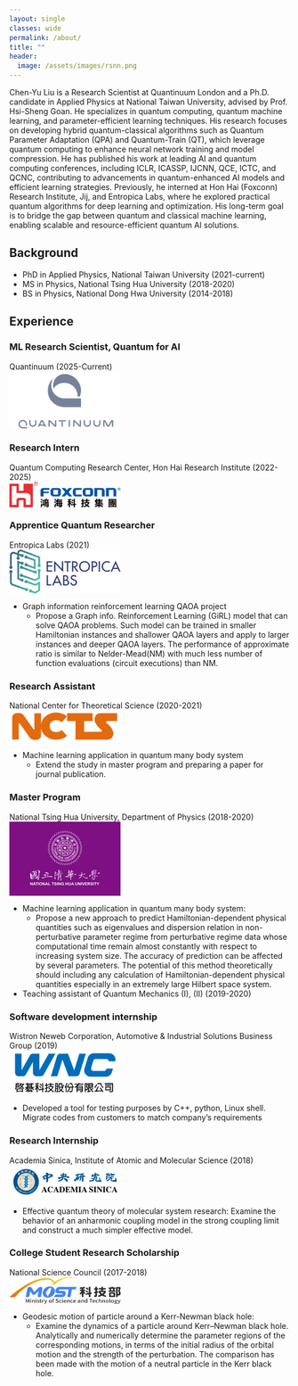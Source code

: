 ```yaml
---
layout: single
classes: wide
permalink: /about/
title: ""
header:
  image: /assets/images/rsnn.png
---
```


Chen-Yu Liu is a Research Scientist at Quantinuum London and a Ph.D. candidate in Applied Physics at National Taiwan University, advised by Prof. Hsi-Sheng Goan. He specializes in quantum computing, quantum machine learning, and parameter-efficient learning techniques. His research focuses on developing hybrid quantum-classical algorithms such as Quantum Parameter Adaptation (QPA) and Quantum-Train (QT), which leverage quantum computing to enhance neural network training and model compression. He has published his work at leading AI and quantum computing conferences, including ICLR, ICASSP, IJCNN, QCE, ICTC, and QCNC, contributing to advancements in quantum-enhanced AI models and efficient learning strategies. Previously, he interned at Hon Hai (Foxconn) Research Institute, Jij, and Entropica Labs, where he explored practical quantum algorithms for deep learning and optimization. His long-term goal is to bridge the gap between quantum and classical machine learning, enabling scalable and resource-efficient quantum AI solutions.

## Background

* PhD in Applied Physics, National Taiwan University (2021-current)
* MS in Physics, National Tsing Hua University (2018-2020) 
* BS in Physics, National Dong Hwa University (2014-2018)

## Experience

### ML Research Scientist, Quantum for AI
Quantinuum (2025-Current)  
<img src="/assets/images/quantinuum_logo.png" width="200px" align="center">


### Research Intern  
Quantum Computing Research Center, Hon Hai Research Institute (2022-2025)  
<img src="/assets/images/hh.png" width="200px" align="center">


### Apprentice Quantum Researcher  
Entropica Labs (2021)  
 <img src="/assets/images/entropicalabs.png" width="200px" align="center">
* Graph information reinforcement learning QAOA project  
  - Propose a Graph info. Reinforcement Learning (GiRL) model that can solve 
	QAOA problems. Such model can be trained in smaller Hamiltonian instances
	and shallower QAOA layers and apply to larger instances and deeper QAOA 
	layers. The performance of approximate ratio is similar to Nelder-Mead(NM) 
	with much less number of function evaluations (circuit executions) than NM.

### Research Assistant  
National Center for Theoretical Science (2020-2021)  
<img src="/assets/images/ncts.png" width="200px" align="center">
* Machine learning application in quantum many body system
  - Extend the study in master program and preparing a paper for journal publication.

### Master Program  
National Tsing Hua University, Department of Physics (2018-2020)  
<img src="/assets/images/nthu.png" width="200px" align="center">
* Machine learning application in quantum many body system:
  - Propose a new approach to predict Hamiltonian-dependent physical quantities such as eigenvalues and dispersion relation in non-perturbative parameter regime from perturbative regime data whose computational time remain almost constantly with respect to increasing system size. The accuracy of prediction can be affected by several parameters. The potential of this method theoretically should including any calculation of Hamiltonian-dependent physical quantities especially in an extremely large Hilbert space system. 
* Teaching assistant of Quantum Mechanics (I), (II) (2019-2020)  

### Software development internship  
Wistron Neweb Corporation, Automotive & Industrial Solutions Business Group (2019)  
<img src="/assets/images/wnc.png" width="200px" align="center">
* Developed a tool for testing purposes by C++, python, Linux shell.
Migrate codes from customers to match company’s requirements

### Research Internship  
Academia Sinica, Institute of Atomic and Molecular Science (2018)  
<img src="/assets/images/academia_sinica.png" width="200px" align="center">
* Effective quantum theory of molecular system research:
Examine the behavior of an anharmonic coupling model in the strong coupling limit and construct a much simpler effective model.

### College Student Research Scholarship  
National Science Council   (2017-2018)  
<img src="/assets/images/most.png" width="200px" align="center">
* Geodesic motion of particle around a Kerr-Newman black hole:
  - Examine the dynamics of a particle around  Kerr–Newman black hole. Analytically and numerically determine the parameter regions of the 
corresponding motions, in terms of the initial radius of the orbital motion and the strength of the perturbation. The comparison has been made with 
the motion of a neutral particle in the Kerr black hole.

